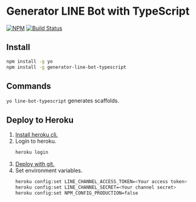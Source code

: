 # Generator LINE Bot with TypeScript

[![NPM](https://nodei.co/npm/generator-line-bot-typescript.png)](https://nodei.co/npm/generator-line-bot-typescript/)
[![Build Status](https://travis-ci.org/mahaker/generator-line-bot-typescript.svg?branch=master)](https://travis-ci.org/mahaker/generator-line-bot-typescript)

## Install 

``` sh
npm install -g yo
npm install -g generator-line-bot-typescript
```

## Commands

`yo line-bot-typescript` generates scaffolds.

## Deploy to Heroku

1. [Install heroku cli.](https://devcenter.heroku.com/articles/heroku-cli#download-and-install)
2. Login to heroku.
   ```sh
   heroku login
   ```
3. [Deploy with git.](https://devcenter.heroku.com/articles/git)
4. Set environment variables.
   ```sh
   heroku config:set LINE_CHANNEL_ACCESS_TOKEN=<Your access token>
   heroku config:set LINE_CHANNEL_SECRET=<Your channel secret>
   heroku config:set NPM_CONFIG_PRODUCTION=false
   ```
